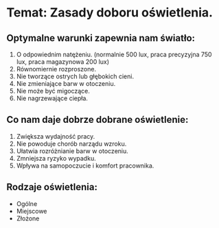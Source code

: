 # Temat: Zasady doboru oświetlenia.
## Optymalne warunki zapewnia nam światło:
1. O odpowiednim natężeniu. (normalnie 500 lux, praca precyzyjna 750 lux, praca magazynowa 200 lux)
2. Równomiernie rozproszone.
3. Nie tworzące ostrych lub głębokich cieni.
4. Nie zmieniające barw w otoczeniu.
5. Nie może być migoczące.
6. Nie nagrzewające ciepła.
## Co nam daje dobrze dobrane oświetlenie:
1. Zwiększa wydajność pracy.
2. Nie powoduje chorób narządu wzroku.
3. Ułatwia rozróżnianie barw w otoczeniu.
4. Zmniejsza ryzyko wypadku.
5. Wpływa na samopoczucie i komfort pracownika.
## Rodzaje oświetlenia:
- Ogólne
- Miejscowe
- Złożone
